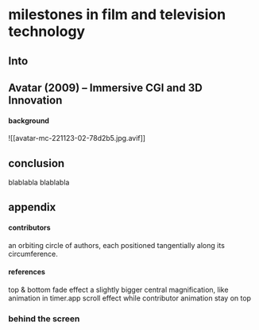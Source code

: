 
# milestones in film and television technology

## Into




## Avatar (2009) – Immersive CGI and 3D Innovation

#### background
![[avatar-mc-221123-02-78d2b5.jpg.avif]]


## conclusion
blablabla
blablabla

## appendix
#### contributors
an orbiting circle of authors, each positioned tangentially along its circumference.
#### references
top & bottom fade effect
a slightly bigger central magnification, like animation in timer.app
scroll effect while contributor animation stay on top

### behind the screen
